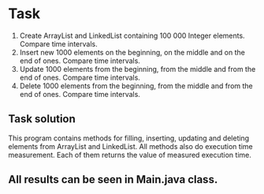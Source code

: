 # Task

1. Create ArrayList and LinkedList containing 100 000 Integer elements. Compare time intervals.
2. Insert new 1000 elements on the beginning, on the middle and on the end of ones. Compare time intervals.
3. Update 1000 elements from the beginning, from the middle and from the end of ones. Compare time intervals.
4. Delete 1000 elements from the beginning, from the middle  and from the end of ones. Compare time intervals.

## Task solution
This program contains methods for filling, inserting, updating and deleting elements from ArrayList and LinkedList.
All methods also do execution time measurement. Each of them returns the value of measured execution time.

## All results can be seen in Main.java class.